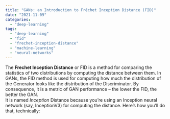 ```yaml
---
title: "GANs: an Introduction to Fréchet Inception Distance (FID)"
date: "2021-11-09"
categories:
  - "deep-learning"
tags:
  - "deep-learning"
  - "fid"
  - "frechet-inception-distance"
  - "machine-learning"
  - "neural-networks"
---
```


The **Frechet Inception Distance** or FID is a method for comparing the statistics of two distributions by computing the distance between them. In GANs, the FID method is used for computing how much the distribution of the Generator looks like the distribution of the Discriminator. By consequence, it is a metric of GAN performance – the lower the FID, the better the GAN.  
It is named _Inception_ Distance because you’re using an Inception neural network (say, InceptionV3) for computing the distance. Here’s how you’ll do that, technically:
